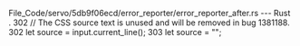 File_Code/servo/5db9f06ecd/error_reporter/error_reporter_after.rs --- Rust
  .                                                                                                                                                          302         // The CSS source text is unused and will be removed in bug 1381188.
302         let source = input.current_line();                                                                                                               303         let source = "";

